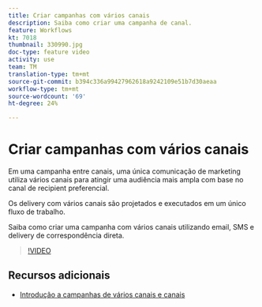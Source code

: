 ```yaml
---
title: Criar campanhas com vários canais
description: Saiba como criar uma campanha de canal.
feature: Workflows
kt: 7018
thumbnail: 330990.jpg
doc-type: feature video
activity: use
team: TM
translation-type: tm+mt
source-git-commit: b394c336a99427962618a9242109e51b7d30aeaa
workflow-type: tm+mt
source-wordcount: '69'
ht-degree: 24%

---
```



# Criar campanhas com vários canais

Em uma campanha entre canais, uma única comunicação de marketing utiliza vários canais para atingir uma audiência mais ampla com base no canal de recipient preferencial.

Os delivery com vários canais são projetados e executados em um único fluxo de trabalho.

Saiba como criar uma campanha com vários canais utilizando email, SMS e delivery de correspondência direta.

>[!VIDEO](https://video.tv.adobe.com/v/330990?quality=12)

## Recursos adicionais

* [Introdução a campanhas de vários canais e canais](/help/orchestrating-campaigns/introduction-to-cross-and-multi-channel-campaigns.md)

